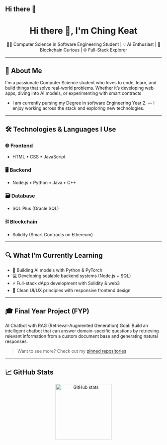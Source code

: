 ## Hi there 👋
<h1 align="center">Hi there 👋, I'm Ching Keat</h1>
<p align="center">
  👨‍💻 Computer Science in Software Engineering Student | 💡 AI Enthusiast | 🔗 Blockchain Curious | 🌐 Full-Stack Explorer
</p>

---

## 🧠 About Me
I'm a passionate Computer Science student who loves to code, learn, and build things that solve real-world problems. Whether it’s developing web apps, diving into AI models, or experimenting with smart contracts 
- I am currently pursing my Degree in software Engineering Year 2.
— I enjoy working across the stack and exploring new technologies.

---

## 🛠️ Technologies & Languages I Use

### 🌐 Frontend
- HTML • CSS • JavaScript

### 🖥️ Backend
- Node.js • Python • Java • C++

### 🗃️ Database
- SQL Plus (Oracle SQL)

### ⛓️ Blockchain
- Solidity (Smart Contracts on Ethereum)

---

## 🔍 What I’m Currently Learning

- 🤖 Building AI models with Python & PyTorch
- 💻 Developing scalable backend systems (Node.js + SQL)
- ⚡ Full-stack dApp development with Solidity & web3
- 🎨 Clean UI/UX principles with responsive frontend design

---

## 🎓 Final Year Project (FYP)
AI Chatbot with RAG (Retrieval-Augmented Generation)
Goal:
Build an intelligent chatbot that can answer domain-specific questions by retrieving relevant information from a custom document base and generating natural responses.

> Want to see more? Check out my [pinned repositories](https://github.com/Ck666-cpu?tab=repositories)

---

## 📈 GitHub Stats

<p align="center">
  <img src="https://github-readme-stats.vercel.app/api?username=yourusername&show_icons=true&theme=radical" alt="GitHub stats" height="180"/>
  <img src="https://github-readme-stats.vercel.app/api

<!--
**Ck666-cpu/Ck666-cpu** is a ✨ _special_ ✨ repository because its `README.md` (this file) appears on your GitHub profile.

Here are some ideas to get you started:

- 🔭 I’m currently working on ...
- 🌱 I’m currently learning ...
- 👯 I’m looking to collaborate on ...
- 🤔 I’m looking for help with ...
- 💬 Ask me about ...
- 📫 How to reach me: ...
- 😄 Pronouns: ...
- ⚡ Fun fact: ...
-->
